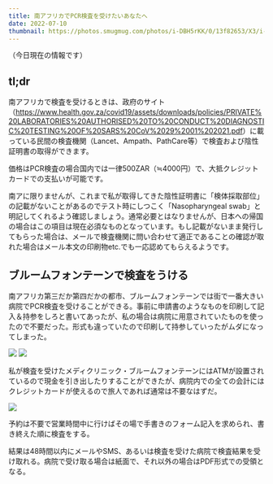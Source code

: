 ```yaml
---
title: 南アフリカでPCR検査を受けたいあなたへ
date: 2022-07-10
thumbnail: https://photos.smugmug.com/photos/i-DBH5rKK/0/13f82653/X3/i-DBH5rKK-X3.jpg
---
```


（今日現在の情報です）

## tl;dr

南アフリカで検査を受けるときは、政府のサイト（<https://www.health.gov.za/covid19/assets/downloads/policies/PRIVATE%20LABORATORIES%20AUTHORISED%20TO%20CONDUCT%20DIAGNOSTIC%20TESTING%20OF%20SARS%20CoV%2029%2001%202021.pdf>）に載っている民間の検査機関（Lancet、Ampath、PathCare等）で検査および陰性証明書の取得ができます。

価格はPCR検査の場合国内では一律500ZAR（≒4000円）で、大抵クレジットカードでの支払いが可能です。

南アに限りませんが、これまで私が取得してきた陰性証明書に「検体採取部位」の記載がないことがあるのでテスト時にしつこく「Nasopharyngeal swab」と明記してくれるよう確認しましょう。通常必要とはなりませんが、日本への帰国の場合はこの項目は現在必須なものとなっています。もし記載がないまま発行してもらった場合は、メールで検査機関に問い合わせて適正であることの確認が取れた場合はメール本文の印刷物etc.でも一応認めてもらえるようです。

## ブルームフォンテーンで検査をうける

南アフリカ第三だか第四だかの都市、ブルームフォンテーンでは街で一番大きい病院でPCR検査を受けることができる。事前に申請書のようなものを印刷して記入＆持参をしろと書いてあったが、私の場合は病院に用意されていたものを使ったので不要だった。形式も違っていたので印刷して持参していったがムダになってしまった。

![](https://photos.smugmug.com/photos/i-DBH5rKK/0/13f82653/X3/i-DBH5rKK-X3.jpg)
![](https://photos.smugmug.com/photos/i-N6P4nwt/0/3d718410/X2/i-N6P4nwt-X2.jpg)

私が検査を受けたメディクリニック・ブルームフォンテーンにはATMが設置されているので現金を引き出したりすることができたが、病院内での全ての会計にはクレジットカードが使えるので旅人であれば通常は不要なはずだ。

![](https://photos.smugmug.com/photos/i-qH8xwqR/0/1ff514f8/X3/i-qH8xwqR-X3.jpg)

予約は不要で営業時間中に行けばその場で手書きのフォーム記入を求められ、書き終えた順に検査をする。

結果は48時間以内にメールやSMS、あるいは検査を受けた病院で検査結果を受け取れる。病院で受け取る場合は紙面で、それ以外の場合はPDF形式での受領となる。
